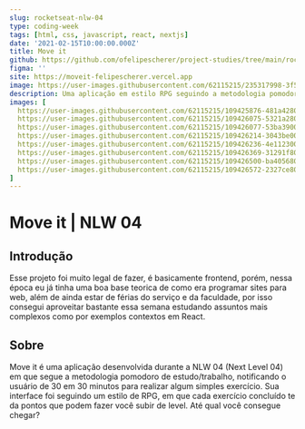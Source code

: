 ```yaml
---
slug: rocketseat-nlw-04
type: coding-week
tags: [html, css, javascript, react, nextjs]
date: '2021-02-15T10:00:00.000Z'
title: Move it
github: https://github.com/ofelipescherer/project-studies/tree/main/rocketseat/nlw-04-move-it
figma: ''
site: https://moveit-felipescherer.vercel.app
image: https://user-images.githubusercontent.com/62115215/235317998-3f528832-3d05-4bdc-8a0e-15caeb6d0875.png
description: Uma aplicação em estilo RPG seguindo a metodologia pomodoro para relembrar de realizar pequenos exercícios de qualidade de vida. Projeto desenvolvido durante a 4ª edição do NLW da Rocketseat
images: [
  https://user-images.githubusercontent.com/62115215/109425876-481a4280-79c9-11eb-96d0-c76415e3e69a.png,
  https://user-images.githubusercontent.com/62115215/109426075-5321a280-79ca-11eb-8381-17fe74998252.png,
  https://user-images.githubusercontent.com/62115215/109426077-53ba3900-79ca-11eb-90c2-6a4435301556.png,
  https://user-images.githubusercontent.com/62115215/109426214-3043be00-79cb-11eb-8e37-2229f25c312f.png,
  https://user-images.githubusercontent.com/62115215/109426236-4e112300-79cb-11eb-9dac-4426f0a2e37f.png,
  https://user-images.githubusercontent.com/62115215/109426369-31291f80-79cc-11eb-813a-628db1c114c5.png,
  https://user-images.githubusercontent.com/62115215/109426500-ba405680-79cc-11eb-9b3f-11cc02d3b005.png,
  https://user-images.githubusercontent.com/62115215/109426572-2327ce80-79cd-11eb-9a0f-702970d511ce.png
]
---
```


# Move it | NLW 04

## Introdução

Esse projeto foi muito legal de fazer, é basicamente frontend, porém, nessa época eu já tinha uma boa base teorica de como era programar sites para web, além de ainda estar de férias do serviço e da faculdade, por isso consegui aproveitar bastante essa semana estudando assuntos mais complexos como por exemplos contextos em React.

## Sobre

Move it é uma aplicação desenvolvida durante a NLW 04 (Next Level 04) em que segue a metodologia pomodoro de estudo/trabalho, notificando o usuário de 30 em 30 minutos para realizar algum simples exercício. Sua interface foi seguindo um estilo de RPG, em que cada exercício concluído te da pontos que podem fazer você subir de level. Até qual você consegue chegar?
